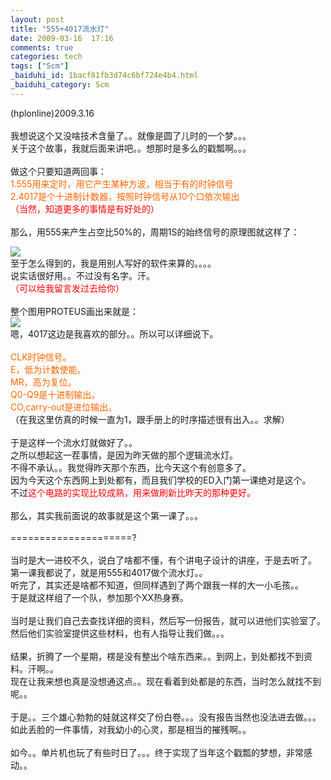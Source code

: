 ```yaml
---
layout: post
title: "555+4017流水灯"
date: 2009-03-16  17:16
comments: true
categories: tech
tags: ["Scm"]
_baiduhi_id: 1bacf81fb3d74c6bf724e4b4.html
_baiduhi_category: Scm
---
```


(hplonline)2009.3.16<br/><br/>
我想说这个又没啥技术含量了。。就像是圆了儿时的一个梦。。。<br/>
关于这个故事，我就后面来讲吧。。想那时是多么的戳瓢啊。。。<br/><br/>
做这个只要知道两回事：<br/><font color="#ff6600">1.555用来定时，用它产生某种方波，相当于有的时钟信号<br/>
2.4017是个十进制计数器，按照时钟信号从10个口依次输出</font><br/><font color="#ff0000">（当然，知道更多的事情是有好处的）</font><br/><br/>
那么，用555来产生占空比50%的，周期1S的始终信号的原理图就这样了：<br/><div forimg="1"><img border="0" class="blogimg" small="0" src="http://hiphotos.baidu.com/hplonline/pic/item/963c2d7f3691592929388aae.jpg"/></div>
至于怎么得到的，我是用别人写好的软件来算的。。。。<br/>
说实话很好用。。不过没有名字。汗。<br/><font color="#ff0000">（可以给我留言发过去给你）</font><br/><br/>
整个图用PROTEUS画出来就是：<br/><div forimg="1"><img border="0" class="blogimg" small="0" src="http://hiphotos.baidu.com/hplonline/pic/item/b8068013df993cf1f6039eae.jpg"/></div>
嗯，4017这边是我喜欢的部分。。所以可以详细说下。<br/><br/><font color="#ff6600">CLK时钟信号。<br/>
E，低为计数使能。<br/>
MR，高为复位。<br/>
Q0-Q9是十进制输出。<br/>
CO,carry-out是进位输出。</font><br/>
（在我这里仿真的时候一直为1，跟手册上的时序描述很有出入。。求解）<br/><br/>
于是这样一个流水灯就做好了。。<br/>
之所以想起这一茬事情，是因为昨天做的那个逻辑流水灯。<br/>
不得不承认。。我觉得昨天那个东西，比今天这个有创意多了。<br/>
因为今天这个东西网上到处都有，而且我们学校的ED入门第一课绝对是这个。<br/>
不过<font color="#ff0000">这个电路的实现比较成熟，用来做刷新比昨天的那种更好。</font><br/><br/>
那么，其实我前面说的故事就是这个第一课了。。。<br/><br/>
=====================?<br/><br/>
当时是大一进校不久，说白了啥都不懂，有个讲电子设计的讲座，于是去听了。<br/>
第一课我都说了，就是用555和4017做个流水灯。。<br/>
听完了，其实还是啥都不知道，但同样遇到了两个跟我一样的大一小毛孩。。<br/>
于是就这样组了一个队，参加那个XX热身赛。<br/><br/>
当时是让我们自己去查找详细的资料，然后写一份报告，就可以进他们实验室了。<br/>
然后他们实验室提供这些材料，也有人指导让我们做。。。<br/><br/>
结果，折腾了一个星期，楞是没有整出个啥东西来。。到网上，到处都找不到资料。汗啊。。<br/>
现在让我来想也真是没想通这点。。现在看着到处都是的东西，当时怎么就找不到呢。。<br/><br/>
于是。。三个雄心勃勃的娃就这样交了份白卷。。。没有报告当然也没法进去做。。。<br/>
如此丢脸的一件事情，对我幼小的心灵，那是相当的摧残啊。。<br/><br/>
如今。。单片机也玩了有些时日了。。。终于实现了当年这个戳瓢的梦想，非常感动。。
